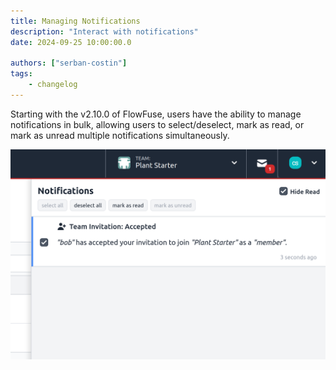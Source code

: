```yaml
---
title: Managing Notifications
description: "Interact with notifications"
date: 2024-09-25 10:00:00.0

authors: ["serban-costin"]
tags:
    - changelog
---
```


Starting with the v2.10.0 of FlowFuse, users have the ability to manage notifications in bulk, allowing users to select/deselect, mark as read, or mark as unread multiple notifications simultaneously.

![bulk-notifications.png](images/bulk-notifications.png)
